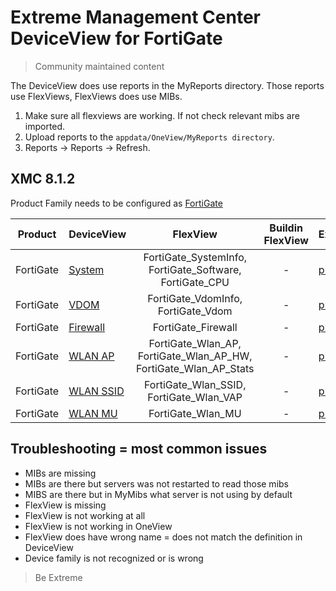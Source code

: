# Extreme Management Center DeviceView for FortiGate
>Community maintained content

The DeviceView does use reports in the MyReports directory. Those reports use FlexViews, FlexViews does use MIBs.

1. Make sure all flexviews are working. If not check relevant mibs are imported.
2. Upload reports to the `appdata/OneView/MyReports directory`.
3. Reports -> Reports -> Refresh.

## XMC 8.1.2

Product Family needs to be configured as [FortiGate](sample/VendorProfile.png?raw=true)

| Product  | DeviceView   | FlexView   | Buildin FlexView | Example   |
| -------- | ------------ |:----------:|:----------------:| --------- |
| FortiGate |[System](xml/DeviceViewFortiGateSystem.xml)|FortiGate_SystemInfo, FortiGate_Software, FortiGate_CPU| - |[png](sample/System.png?raw=true)|
| FortiGate |[VDOM](xml/DeviceViewFortiGateVDOM.xml)|FortiGate_VdomInfo, FortiGate_Vdom| - |[png](sample/VDOM.png?raw=true)|
| FortiGate |[Firewall](xml/DeviceViewFortiGateFW.xml)|FortiGate_Firewall| - |[png](sample/Firewall.png?raw=true)|
| FortiGate |[WLAN AP](xml/DeviceViewFortiGateWlanAP.xml)|FortiGate_Wlan_AP, FortiGate_Wlan_AP_HW, FortiGate_Wlan_AP_Stats| - |[png](sample/WlanAP.PNG?raw=true)|
| FortiGate |[WLAN SSID](xml/DeviceViewFortiGateWlanSSID.xml)|FortiGate_Wlan_SSID, FortiGate_Wlan_VAP| - |[png](sample/WlanSSID.PNG?raw=true)|
| FortiGate |[WLAN MU](xml/DeviceViewFortiGateWlanMU.xml)|FortiGate_Wlan_MU| - |[png](sample/WlanMU.PNG?raw=true)|

## Troubleshooting = most common issues
* MIBs are missing
* MIBs are there but servers was not restarted to read those mibs
* MIBS are there but in MyMibs what server is not using by default
* FlexView is missing
* FlexView is not working at all
* FlexView is not working in OneView 
* FlexView does have wrong name = does not match the definition in DeviceView
* Device family is not recognized or is wrong

>Be Extreme